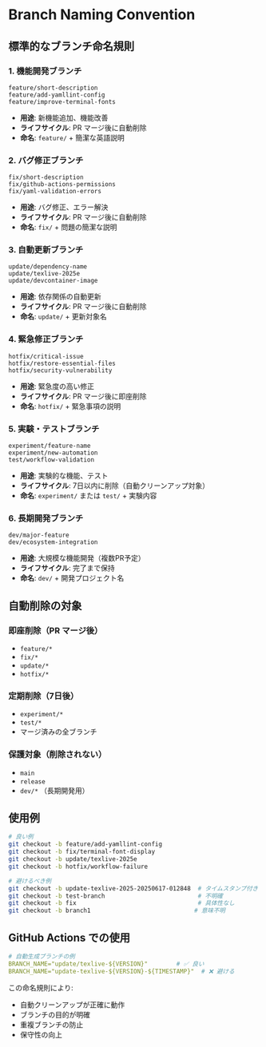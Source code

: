 # Branch Naming Convention

## 標準的なブランチ命名規則

### 1. 機能開発ブランチ
```
feature/short-description
feature/add-yamllint-config
feature/improve-terminal-fonts
```
- **用途**: 新機能追加、機能改善
- **ライフサイクル**: PR マージ後に自動削除
- **命名**: `feature/` + 簡潔な英語説明

### 2. バグ修正ブランチ  
```
fix/short-description
fix/github-actions-permissions
fix/yaml-validation-errors
```
- **用途**: バグ修正、エラー解決
- **ライフサイクル**: PR マージ後に自動削除
- **命名**: `fix/` + 問題の簡潔な説明

### 3. 自動更新ブランチ
```
update/dependency-name
update/texlive-2025e
update/devcontainer-image
```
- **用途**: 依存関係の自動更新
- **ライフサイクル**: PR マージ後に自動削除
- **命名**: `update/` + 更新対象名

### 4. 緊急修正ブランチ
```
hotfix/critical-issue
hotfix/restore-essential-files
hotfix/security-vulnerability
```
- **用途**: 緊急度の高い修正
- **ライフサイクル**: PR マージ後に即座削除
- **命名**: `hotfix/` + 緊急事項の説明

### 5. 実験・テストブランチ
```
experiment/feature-name
experiment/new-automation
test/workflow-validation
```
- **用途**: 実験的な機能、テスト
- **ライフサイクル**: 7日以内に削除（自動クリーンアップ対象）
- **命名**: `experiment/` または `test/` + 実験内容

### 6. 長期開発ブランチ
```
dev/major-feature
dev/ecosystem-integration
```
- **用途**: 大規模な機能開発（複数PR予定）
- **ライフサイクル**: 完了まで保持
- **命名**: `dev/` + 開発プロジェクト名

## 自動削除の対象

### 即座削除（PR マージ後）
- `feature/*`
- `fix/*`  
- `update/*`
- `hotfix/*`

### 定期削除（7日後）
- `experiment/*`
- `test/*`
- マージ済みの全ブランチ

### 保護対象（削除されない）
- `main`
- `release`
- `dev/*` （長期開発用）

## 使用例

```bash
# 良い例
git checkout -b feature/add-yamllint-config
git checkout -b fix/terminal-font-display  
git checkout -b update/texlive-2025e
git checkout -b hotfix/workflow-failure

# 避けるべき例
git checkout -b update-texlive-2025-20250617-012848  # タイムスタンプ付き
git checkout -b test-branch                          # 不明確
git checkout -b fix                                  # 具体性なし
git checkout -b branch1                             # 意味不明
```

## GitHub Actions での使用

```yaml
# 自動生成ブランチの例
BRANCH_NAME="update/texlive-${VERSION}"        # ✅ 良い
BRANCH_NAME="update-texlive-${VERSION}-${TIMESTAMP}"  # ❌ 避ける
```

この命名規則により:
- 自動クリーンアップが正確に動作
- ブランチの目的が明確
- 重複ブランチの防止
- 保守性の向上
